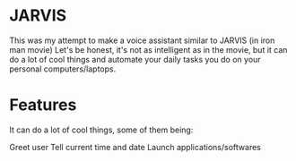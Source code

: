 # JARVIS
This was my attempt to make a voice assistant similar to JARVIS (in iron man movie)
Let's be honest, it's not as intelligent as in the movie, but it can do a lot of cool things and automate your daily tasks you do on your personal computers/laptops.
# Features

It can do a lot of cool things, some of them being:

Greet user
Tell current time and date
Launch applications/softwares
